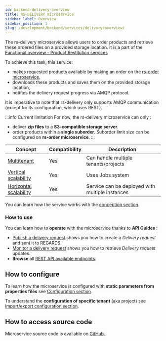 ```yaml
---
id: backend-delivery-overview
title: RS-DELIVERY microservice
sidebar_label: Overview
sidebar_position: 1
slug: /development/backend/services/delivery/overview/
---
```



The rs-delivery microservice allows users to order products and retrieve these ordered files on a provided storage
location. It is a part of
the [Functional overview - Product Restitution services](../../../overview/functional-overview/05-product-restitution-services.md)

To achieve this task, this service:

- makes requested products available by making an order on
  the [rs-order microservice](../../backend/regards/order/order.md),
- downloads these products and saves them on the provided storage location,
- notifies the delivery request progress via AMQP protocol.

It is imperative to note that rs-delivery only supports AMQP communication (except for its configuration, which uses
REST).

:::info Current limitation
For now, the rs-delivery microservice can only :

- deliver **zip files** to a **S3-compatible storage server**.
- order products within a **single suborder**. Suborder limit size can be configured on **rs-order microservice**.
  :::

| Concept                                                                           | Compatibility | Description                                     |
|-----------------------------------------------------------------------------------|---------------|-------------------------------------------------|
| [Multitenant](../../concepts/03-multitenant.md)                                   | Yes           | Can handle multiple tenants/projects            | 
| [Vertical scalability](../../concepts/07-scalability.md#vertical-scalability)     | Yes           | Uses Jobs system                                | 
| [Horizontal scalability](../../concepts/07-scalability.md#horizontal-scalability) | Yes           | Service can be deployed with multiple instances |

You can learn how the service works with the [conception section](./develiry-conception.md).

### How to use

You can learn how to **operate** with the microservice thanks to **API Guides** :

- [Publish a delivery request](api-guides/amqp/amqp-publish-request.md) shows you how to create a *Delivery request*
  and sent it to REGARDS.
- [Monitor a delivery request](api-guides/amqp/amqp-subscribe-response.md)  shows you how to retrieve *Delivery
  request* updates.
- **Browse** all [REST API available endpoints](api-guides/rest/rs-delivery-api-swagger.mdx).

## How to configure

To learn how the microservice is configured with **static parameters from properties files**
see [Configuration section](./configuration/delivery-static-configuration.md).

To understand the **configuration of specific tenant** (aka project)
see [Import/export configuration section](./configuration/delivery-import-export.md).

## How to access source code

Microservice source code is available
on [GitHub](https://github.com/RegardsOss/regards-backend/tree/master/rs-delivery).
